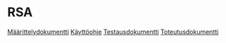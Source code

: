 # RSA

[Määrittelydokumentti](https://github.com/Zatyri/RSA/blob/main/dokumentaatio/M%C3%A4%C3%A4rittelydokumentti.md)
[Käyttöohje](https://github.com/Zatyri/RSA/blob/main/dokumentaatio/K%C3%A4ytt%C3%B6ohje.md)
[Testausdokumentti](https://github.com/Zatyri/RSA/blob/main/dokumentaatio/Testausdokumentti.md)
[Toteutusdokumentti](https://github.com/Zatyri/RSA/blob/main/dokumentaatio/Toteutusdokumentti.md)
